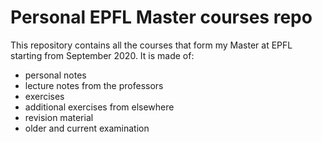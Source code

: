 # Personal EPFL Master courses repo
This repository contains all the courses that form my Master at EPFL starting from September 2020.
It is made of:
- personal notes
- lecture notes from the professors
- exercises
- additional exercises from elsewhere
- revision material
- older and current examination
